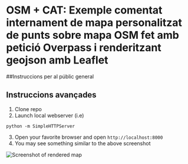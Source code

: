 # OSM + CAT: Exemple comentat internament de mapa personalitzat de punts sobre mapa OSM fet amb petició Overpass i renderitzant geojson amb Leaflet

##Instruccions per al públic general


## Instruccions avançades

1. Clone repo
2. Launch local webserver (i.e)
```
python -m SimpleHTTPServer
```
3. Open your favorite browser and open `http://localhost:8000`
4. You may see something similar to the above screenshot

![Screenshot of rendered map](/assets/github/sc1.jpg)
